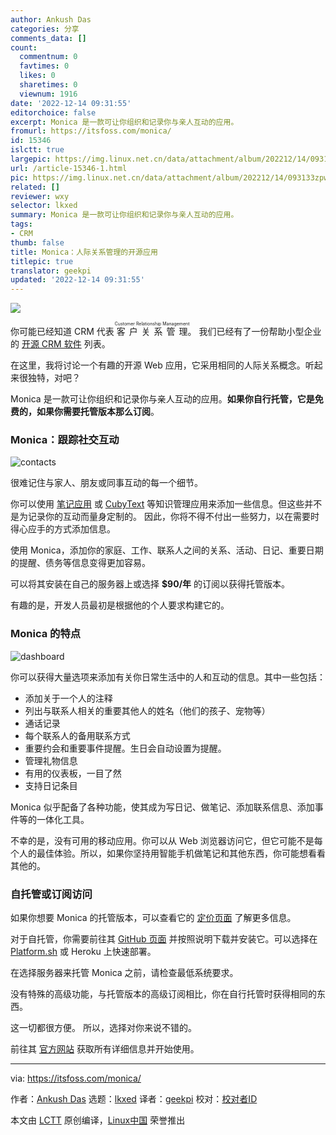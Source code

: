 ```yaml
---
author: Ankush Das
categories: 分享
comments_data: []
count:
  commentnum: 0
  favtimes: 0
  likes: 0
  sharetimes: 0
  viewnum: 1916
date: '2022-12-14 09:31:55'
editorchoice: false
excerpt: Monica 是一款可让你组织和记录你与亲人互动的应用。
fromurl: https://itsfoss.com/monica/
id: 15346
islctt: true
largepic: https://img.linux.net.cn/data/attachment/album/202212/14/093133zpw06jndpzbdpphp.jpg
url: /article-15346-1.html
pic: https://img.linux.net.cn/data/attachment/album/202212/14/093133zpw06jndpzbdpphp.jpg.thumb.jpg
related: []
reviewer: wxy
selector: lkxed
summary: Monica 是一款可让你组织和记录你与亲人互动的应用。
tags:
- CRM
thumb: false
title: Monica：人际关系管理的开源应用
titlepic: true
translator: geekpi
updated: '2022-12-14 09:31:55'
---
```


![](/data/attachment/album/202212/14/093133zpw06jndpzbdpphp.jpg)


你可能已经知道 CRM 代表 <ruby> 客户关系管理 <rt>  Customer Relationship Management </rt></ruby>。 我们已经有了一份帮助小型企业的 [开源 CRM 软件](https://itsfoss.com/best-open-source-crm/) 列表。


在这里，我将讨论一个有趣的开源 Web 应用，它采用相同的人际关系概念。听起来很独特，对吧？


Monica 是一款可让你组织和记录你与亲人互动的应用。**如果你自行托管，它是免费的，如果你需要托管版本那么订阅**。


### Monica：跟踪社交互动


![contacts](/data/attachment/album/202212/14/093156a5tcpmb8d2kp82jb.png)


很难记住与家人、朋友或同事互动的每一个细节。


你可以使用 [笔记应用](https://itsfoss.com/note-taking-apps-linux/) 或 [CubyText](https://news.itsfoss.com/cubytext-experimental-project/) 等知识管理应用来添加一些信息。但这些并不是为记录你的互动而量身定制的。 因此，你将不得不付出一些努力，以在需要时得心应手的方式添加信息。


使用 Monica，添加你的家庭、工作、联系人之间的关系、活动、日记、重要日期的提醒、债务等信息变得更加容易。


可以将其安装在自己的服务器上或选择 **$90/年** 的订阅以获得托管版本。


有趣的是，开发人员最初是根据他的个人要求构建它的。


### Monica 的特点


![dashboard](/data/attachment/album/202212/14/093156xnbv40m6vmu0b46s.png)


你可以获得大量选项来添加有关你日常生活中的人和互动的信息。其中一些包括：


* 添加关于一个人的注释
* 列出与联系人相关的重要其他人的姓名（他们的孩子、宠物等）
* 通话记录
* 每个联系人的备用联系方式
* 重要约会和重要事件提醒。生日会自动设置为提醒。
* 管理礼物信息
* 有用的仪表板，一目了然
* 支持日记条目


Monica 似乎配备了各种功能，使其成为写日记、做笔记、添加联系信息、添加事件等的一体化工具。


不幸的是，没有可用的移动应用。你可以从 Web 浏览器访问它，但它可能不是每个人的最佳体验。所以，如果你坚持用智能手机做笔记和其他东西，你可能想看看其他的。


### 自托管或订阅访问


如果你想要 Monica 的托管版本，可以查看它的 [定价页面](https://www.monicahq.com/pricing) 了解更多信息。


对于自托管，你需要前往其 [GitHub 页面](https://github.com/monicahq/monica#get-started) 并按照说明下载并安装它。可以选择在 [Platform.sh](http://Platform.sh) 或 Heroku 上快速部署。


在选择服务器来托管 Monica 之前，请检查最低系统要求。


没有特殊的高级功能，与托管版本的高级订阅相比，你在自行托管时获得相同的东西。


这一切都很方便。 所以，选择对你来说不错的。


前往其 [官方网站](https://www.zdnet.com/article/microsoft-office-365-banned-in-german-schools-over-privacy-fears/) 获取所有详细信息并开始使用。




---


via: <https://itsfoss.com/monica/>


作者：[Ankush Das](https://itsfoss.com/author/ankush/) 选题：[lkxed](https://github.com/lkxed) 译者：[geekpi](https://github.com/geekpi) 校对：[校对者ID](https://github.com/%E6%A0%A1%E5%AF%B9%E8%80%85ID)


本文由 [LCTT](https://github.com/LCTT/TranslateProject) 原创编译，[Linux中国](https://linux.cn/) 荣誉推出